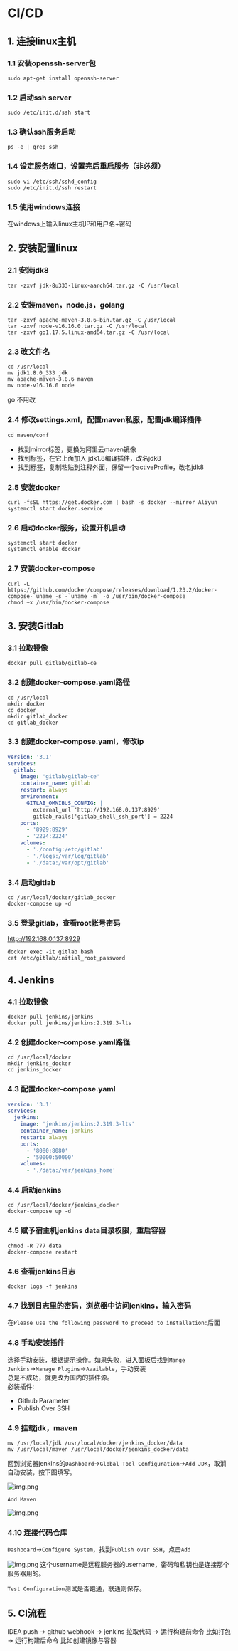 # CI/CD

## 1. 连接linux主机

### 1.1 安装openssh-server包
```shell
sudo apt-get install openssh-server
```

### 1.2 启动ssh server
```shell
sudo /etc/init.d/ssh start
```

### 1.3 确认ssh服务启动
```shell
ps -e | grep ssh
```

### 1.4 设定服务端口，设置完后重启服务（非必须）
```shell
sudo vi /etc/ssh/sshd_config
sudo /etc/init.d/ssh restart
```

### 1.5 使用windows连接
在windows上输入linux主机IP和用户名+密码


## 2. 安装配置linux

### 2.1 安装jdk8
```shell
tar -zxvf jdk-8u333-linux-aarch64.tar.gz -C /usr/local
```

### 2.2 安装maven，node.js，golang
```shell
tar -zxvf apache-maven-3.8.6-bin.tar.gz -C /usr/local
tar -zxvf node-v16.16.0.tar.gz -C /usr/local
tar -zxvf go1.17.5.linux-amd64.tar.gz -C /usr/local
```

### 2.3 改文件名
```shell
cd /usr/local
mv jdk1.8.0_333 jdk
mv apache-maven-3.8.6 maven
mv node-v16.16.0 node
```
go 不用改

### 2.4 修改settings.xml，配置maven私服，配置jdk编译插件
```shell
cd maven/conf   
```
+ 找到mirror标签，更换为阿里云maven镜像
+ 找到</profiles>标签，在它上面加入 jdk1.8编译插件，改名jdk8 
+ 找到<activeProfiles>标签，复制粘贴到注释外面，保留一个activeProfile，改名jdk8

### 2.5 安装docker
```shell
curl -fsSL https://get.docker.com | bash -s docker --mirror Aliyun
systemctl start docker.service
```

### 2.6 启动docker服务，设置开机启动
```shell
systemctl start docker
systemctl enable docker
```

### 2.7 安装docker-compose
```shell
curl -L https://github.com/docker/compose/releases/download/1.23.2/docker-compose-`uname -s`-`uname -m` -o /usr/bin/docker-compose
chmod +x /usr/bin/docker-compose
```


## 3. 安装Gitlab

### 3.1 拉取镜像
```shell
docker pull gitlab/gitlab-ce
```

### 3.2 创建docker-compose.yaml路径
```shell
cd /usr/local
mkdir docker
cd docker
mkdir gitlab_docker
cd gitlab_docker
```

### 3.3 创建docker-compose.yaml，修改ip
```yaml
version: '3.1'
services:
  gitlab:
    image: 'gitlab/gitlab-ce'
    container_name: gitlab
    restart: always
    environment:
      GITLAB_OMNIBUS_CONFIG: |
        external_url 'http://192.168.0.137:8929'
        gitlab_rails['gitlab_shell_ssh_port'] = 2224
    ports:
      - '8929:8929'
      - '2224:2224'
    volumes:
      - './config:/etc/gitlab'
      - './logs:/var/log/gitlab'
      - './data:/var/opt/gitlab'
```

### 3.4 启动gitlab
```shell
cd /usr/local/docker/gitlab_docker
docker-compose up -d
```

### 3.5 登录gitlab，查看root帐号密码
http://192.168.0.137:8929
```shell
docker exec -it gitlab bash
cat /etc/gitlab/initial_root_password
```


## 4. Jenkins

### 4.1 拉取镜像
```shell
docker pull jenkins/jenkins
docker pull jenkins/jenkins:2.319.3-lts
```

### 4.2 创建docker-compose.yaml路径
```shell
cd /usr/local/docker
mkdir jenkins_docker
cd jenkins_docker
```

### 4.3 配置docker-compose.yaml
```yaml
version: '3.1'
services:
  jenkins:
    image: 'jenkins/jenkins:2.319.3-lts'
    container_name: jenkins
    restart: always
    ports:
      - '8080:8080'
      - '50000:50000'
    volumes:
      - './data:/var/jenkins_home'
```

### 4.4 启动jenkins
```shell
cd /usr/local/docker/jenkins_docker
docker-compose up -d
```

### 4.5 赋予宿主机jenkins data目录权限，重启容器
```shell
chmod -R 777 data
docker-compose restart
```

### 4.6 查看jenkins日志
```shell
docker logs -f jenkins
```

### 4.7 找到日志里的密码，浏览器中访问jenkins，输入密码
在`Please use the following password to proceed to installation:`后面

### 4.8 手动安装插件
选择手动安装，根据提示操作。如果失败，进入面板后找到`Mange Jenkins`→`Manage Plugins`→`Available`，手动安装<br/>
总是不成功，就更改为国内的插件源。<br/>
必装插件:
+ Github Parameter
+ Publish Over SSH

### 4.9 挂载jdk，maven
```shell
mv /usr/local/jdk /usr/local/docker/jenkins_docker/data
mv /usr/local/maven /usr/local/docker/jenkins_docker/data
```
回到浏览器jenkins的`Dashboard`→`Global Tool Configuration`→`Add JDK`，取消自动安装，按下图填写。

![img.png](cicd/add_jdk.png)

`Add Maven`

![img.png](cicd/add_maven.png)

### 4.10 连接代码仓库
`Dashboard`→`Configure System`，找到`Publish over SSH`，点击`Add`

![img.png](cicd/config_ssh_server.png)
这个username是远程服务器的username，密码和私钥也是连接那个服务器用的。

`Test Configuration`测试是否跑通，联通则保存。


## 5. CI流程
IDEA push → github webhook → jenkins 拉取代码 → 运行构建前命令 比如打包 → 运行构建后命令 比如创建镜像与容器